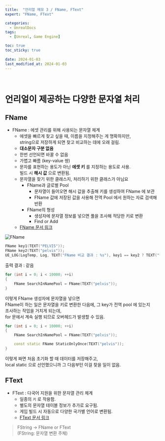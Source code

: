 ```yaml
---
title:  "언리얼 메모 3 / FName, FText"
expert: "FName, FText"

categories:
  - UnrealDocs
tags:
  - [Unreal, Game Engine]

toc: true
toc_sticky: true
 
date: 2024-01-03
last_modified_at: 2024-01-03
---
```


<br>


# 언리얼이 제공하는 다양한 문자열 처리

## FName

- FName : 에셋 관리를 위해 사용되는 문자열 체계
  - 에셋을 빠르게 찾고 싶을 때, 이름을 지정해주는 게 명확하지만,  
  string으로 저장하게 되면 찾고 비교하는 데에 오래 걸림.
  - <b>대소문자 구분 없음</b>
  - 한번 선언되면 바꿀 수 없음
  - 가볍고 빠름 (key-value 쌍)
  - 문자를 표현하는 용도가 아닌 <b> 에셋 키</b> 를 지정하는 용도로 사용.  
  빌드 시 <b>해시 값</b> 으로 변환됨.
  - 문자열을 찾기 위한 클래스지, 처리하기 위한 클래스가 아님요
    - FName과 글로벌 Pool
      - 문자열이 들어오면 해시 값을 추출해 키를 생성하여 FName 에 보관
      - FName 값에 저장된 값을 사용해 전역 Pool 에서 원하는 자료 검색해 반환
    - FName의 형성
      - 생성자에 문자열 정보를 넣으면 풀을 조사해 적당한 키로 변환
      - Find or Add
  - [FName 문서 링크](https://docs.unrealengine.com/4.27/ko/ProgrammingAndScripting/ProgrammingWithCPP/UnrealArchitecture/StringHandling/FName/)

![FName](https://drive.google.com/uc?export=view&id=1GfF_qQ54AWfb2OISTLK9y1tX7x-GTPhB)  

```cpp
FName key1(TEXT("PELVIS"));
FName key2(TEXT("pelvis"));
UE_LOG(LogTemp, Log, TEXT("FName 비교 결과 : %s"), key1 == key2 ? TEXT("같음") : TEXT("다름"));
```
출력 결과 : 같음

```cpp
for (int i = 0; i < 10000; ++i)
{
    FName SearchInNamePool = FName(TEXT("pelvis"));
}
```

이렇게 FName 생성자에 문자열을 넣으면  
FName이 하는 일은 문자열을 키로 변환한 다음에, 그 key가 전역 pool 에 있는지  
조사하는 작업을 거치게 되는데,  
for 문에서 계속 실행 되므로 오버헤드가 발생할 수 있음.  

```cpp
for (int i = 0; i < 10000; ++i)
{
    FName SearchInNamePool = FName(TEXT("pelvis"));

    const static FName StaticOnlyOnce(TEXT("pelvis"));
}
```

이렇게 짜면 처음 초기화 할 때 데이터를 저장해주고,  
local static 으로 선언했으니까 그 다음부턴 이걸 찾을 일이 없음.  



## FText

- FText : 다국어 지원을 위한 문자열 관리 체계
  - 일종의 `키` 로 작용함.
  - 별도의 문자열 테이블 정보가 추가로 요구됨.
  - 게임 빌드 시 자동으로 다양한 국가별 언어로 변환됨.
  - [FText 문서 링크](https://docs.unrealengine.com/4.27/ko/ProgrammingAndScripting/ProgrammingWithCPP/UnrealArchitecture/StringHandling/FText/)

> FString -> FName or FText  
> (FString: 문자열 변환 주체)

